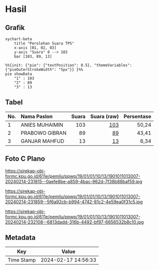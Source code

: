 # Hasil

## Grafik

```mermaid
xychart-beta
    title "Perolehan Suara TPS"
    x-axis [01, 02, 03]
    y-axis "Suara" 0 --> 103
    bar [103, 89, 13]
```

```mermaid
%%{init: {"pie": {"textPosition": 0.5}, "themeVariables": {"pieOuterStrokeWidth": "5px"}} }%%
pie showData
    "1" : 103
    "2" : 89
    "3" : 13
```

## Tabel

| No. | Nama Paslon    | Suara | Suara (raw) | Persentase |
|:--- |:-------------- | -----:| -----------:| ----------:|
| 1   | ANIES MUHAIMIN | 103   | [103][p-1]  | 50,24      |
| 2   | PRABOWO GIBRAN | 89    | [89][p-2]   | 43,41      |
| 3   | GANJAR MAHFUD  | 13    | [13][p-3]   | 6,34       |


[p-1]: https://github.com/gigit-pemilu/pemilu-2024-19-kepulauan-bangka-belitung/blob/main/pilpres/hitung-suara/sub/19-kepulauan-bangka-belitung/sub/01-bangka/sub/01-sungailiat/sub/1013-bukit-betung/sub/007-tps/sub/paslon-1.txt
[p-2]: https://github.com/gigit-pemilu/pemilu-2024-19-kepulauan-bangka-belitung/blob/main/pilpres/hitung-suara/sub/19-kepulauan-bangka-belitung/sub/01-bangka/sub/01-sungailiat/sub/1013-bukit-betung/sub/007-tps/sub/paslon-2.txt
[p-3]: https://github.com/gigit-pemilu/pemilu-2024-19-kepulauan-bangka-belitung/blob/main/pilpres/hitung-suara/sub/19-kepulauan-bangka-belitung/sub/01-bangka/sub/01-sungailiat/sub/1013-bukit-betung/sub/007-tps/sub/paslon-3.txt

## Foto C Plano

https://sirekap-obj-formc.kpu.go.id/611e/pemilu/ppwp/19/01/01/10/13/1901011013007-20240214-231815--0aefe8be-a859-4bac-962d-7f38b88baf59.jpg

https://sirekap-obj-formc.kpu.go.id/611e/pemilu/ppwp/19/01/01/10/13/1901011013007-20240214-231859--5f6a92cb-b994-4742-81c2-4e59ea0f31c5.jpg

https://sirekap-obj-formc.kpu.go.id/611e/pemilu/ppwp/19/01/01/10/13/1901011013007-20240214-232108--6813dadd-316b-4492-bf97-6656532b8c10.jpg


## Metadata

| Key        | Value               |
| ---------- | ------------------- |
| Time Stamp | 2024-02-17 14:56:33 |



